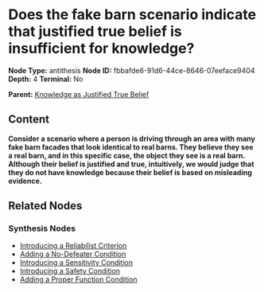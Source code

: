 # Does the fake barn scenario indicate that justified true belief is insufficient for knowledge?

**Node Type:** antithesis
**Node ID:** fbbafde6-91d6-44ce-8646-07eeface9404
**Depth:** 4
**Terminal:** No

**Parent:** [Knowledge as Justified True Belief](knowledge-as-justified-true-belief-synthesis-8240a435-7c18-493a-a1ca-962c4cb23c5f.md)

## Content

**Consider a scenario where a person is driving through an area with many fake barn facades that look identical to real barns. They believe they see a real barn, and in this specific case, the object they see is a real barn. Although their belief is justified and true, intuitively, we would judge that they do not have knowledge because their belief is based on misleading evidence.**

## Related Nodes

### Synthesis Nodes

- [Introducing a Reliabilist Criterion](introducing-a-reliabilist-criterion-synthesis-e510b59a-f4a4-485f-b3bb-3bef3e584b76.md)
- [Adding a No-Defeater Condition](adding-a-no-defeater-condition-synthesis-d89cc571-1926-49d8-9592-43472f1ec661.md)
- [Introducing a Sensitivity Condition](introducing-a-sensitivity-condition-synthesis-dfaf0ec4-aeca-4f51-9cc5-3ff47dd412a6.md)
- [Introducing a Safety Condition](introducing-a-safety-condition-synthesis-4b23f8ec-3742-424d-8d21-f748ffb85e4d.md)
- [Adding a Proper Function Condition](adding-a-proper-function-condition-synthesis-c6001f01-0b36-4039-836e-eb07019c94ee.md)
